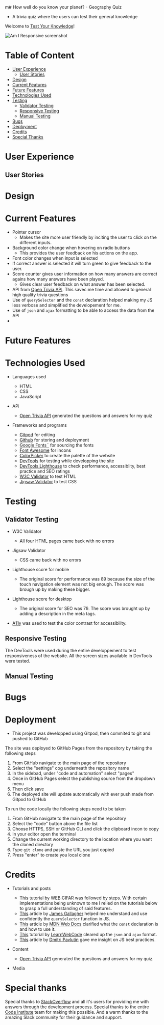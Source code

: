m# How well do you know your planet? - Geography Quiz 
- A trivia quiz where the users can test their general knowledge

Welcome to [Test Your Knowledge]()!

![Am I Responsive screenshot]()

# Table of Content
+ [User Experience](#user-experience)
  + [User Stories](#user-stories)
+ [Design](#design)
+ [Current Features](#current-features)
+ [Future Features](#future-features)
+ [Technologies Used](#technologies-used)
+ [Testing](#testing)
  + [Validator Testing](#validator-testing)
  + [Responsive Testing](#responsive-testing)
  + [Manual Testing](#manual-testing)
+ [Bugs](#bugs)
+ [Deployment](#deployment)
+ [Credits](#credits)
+ [Special Thanks](#special-thanks)


# User Experience
## User Stories

# Design

# Current Features

- Pointer cursor
  - Makes the site more user friendly by inciting the user to click on the different inputs.
- Background color change when hovering on radio buttons
  - This provides the user feedback on his actions on the app. 
- Font color changes when input is selected
- If correct answer is selected it will turn green to give feedback to the user. 
- Score counter gives user information on how many answers are correct agains how many answers have been played.
  - Gives clear user feedback on what answer has been selected.
- API from [Open Trivia API](https://opentdb.com/api_config.php). This savec me time and allowed to general high quality trivia questions
- Use of ```querySelector``` and the ```const``` declaration helped making my JS less verbose and simplified the developement for me.
- Use of ```json``` and ```ajax``` formatting to be able to access the data from the API
- 

# Future Features

# Technologies Used
- Languages used
  - HTML
  - CSS
  - JavaScript
- API
  - [Open Trivia API](https://opentdb.com/api_config.php) generated the questions and answers for my quiz

- Frameworks and programs
  - [Gitpod](https://gitpod.io/workspaces) for editing
  - [Github](https://github.com/) for storing and deployment
  - [Google Fonts¨](https://fonts.google.com/) for sourcing the fonts
  - [Font Awesome](https://fontawesome.com/search?q=moon&s=solid%2Cbrands) for incons
  - [ColorPicker](https://imagecolorpicker.com/en) to create the palette of the website
  - [DevTools](https://developer.chrome.com/docs/devtools/) for testing while developping the site
  - [DevTools Lighthouse](https://developers.google.com/web/tools/lighthouse) to check performance, accessiblity, best practice and SEO ratings
  - [W3C Validator](https://www.stockvault.net/) to test HTML
  - [Jigsaw Validator](https://jigsaw.w3.org/css-validator/) to test CSS

# Testing

## Validator Testing

- W3C Validator
  - All four HTML pages came back with no errors
- Jigsaw Validator
  - CSS came back with no errors
- Lighthouse score for mobile
  - The original score for performance was 89 because the size of the touch navigation element was not big enough. The score was brough up by making these bigger.



- Lighthouse score for desktop
  - The original score for SEO was 79. The score was brought up by adding a description in the meta tags.



- [A11y](https://color.a11y.com/Contrast/) was used to test the color contrast for accessibility.



## Responsive Testing

The DevTools were used during the entire developpement to test responsiveness of the website. All the screen sizes available in DevTools were tested.

## Manual Testing

# Bugs

# Deployment 
- This project was developped using Gitpod, then commited to git and pushed to GitHub

The site was deployed to GitHub Pages from the repository by taking the following steps

  1. From GitHub navigate to the main page of the repository
  2. Select the "settings" cog underneath the repository name
  3. In the sidebad, under "code and automation" select "pages"
  4. Once in GitHub Pages select the publishing source from the dropdown menu
  5. Then click save
  6. The deployed site will update automatically with ever push made from Gitpod to GitHub

To run the code locally the following steps need to be taken
  1. From GitHub navigate to the main page of the repository
  2. Select the "code" button above the file list
  3. Choose HTTPS, SSH or GitHub CLI and click the clipboard incon to copy
  4. In your editor open the terminal
  5. Change the current working directory to the location where you want the cloned directory
  6. Type ```git clone``` and paste the URL you just copied
  7. Press "enter" to create you local clone


# Credits

- Tutorials and posts
  - [This](https://www.youtube.com/watch?v=qXXM9nVxLWk&t=855s) tutorial by [WEB CIFAR](https://www.youtube.com/c/WEBCIFAROfficial) was followed by steps. With certain implementations being unknown to me I relied on the tutorials below to grasp a full understanding of said features.
  - [This](https://careerkarma.com/blog/javascript-queryselector-vs-getelementbyid/#:~:text=With%20a%20querySelector%20statement%2C%20you,an%20element%20by%20its%20ID.) article by [James Gallagher](https://careerkarma.com/blog/author/jamesgallagher/) helped me understand and use confidently the ```querySelector``` function in JS. 
  - [This](https://developer.mozilla.org/en-US/docs/Web/JavaScript/Reference/Statements/const) article by [MDN Web Docs](https://developer.mozilla.org/en-US/) clarified what the ```const``` declaration is and how to use it. 
  - [This](https://www.youtube.com/watch?v=rJesac0_Ftw) tutorial by [LearnWebCode](https://www.youtube.com/user/LearnWebCode) cleared up the ```json``` and ```ajax``` format.
  - [This](https://dmitripavlutin.com/javascript-variables-best-practices/#:~:text=const%20is%20a%20one%2Doff,prefer%20const%20%2C%20otherwise%20use%20let%20.) article by [Dmitri Pavlutin](https://dmitripavlutin.com/) gave me insight on JS best practices. 
- Content
  - [Open Trivia API](https://opentdb.com/api_config.php) generated the questions and answers for my quiz.

- Media


# Special thanks

Special thanks to [StackOverflow](https://stackoverflow.com/) and all it's users for providing me with answers through the development process. Special thanks to the entire [Code Institute](https://codeinstitute.net/global/) team for making this possible. And a warm thanks to the amazing Slack community for their guidance and support.

